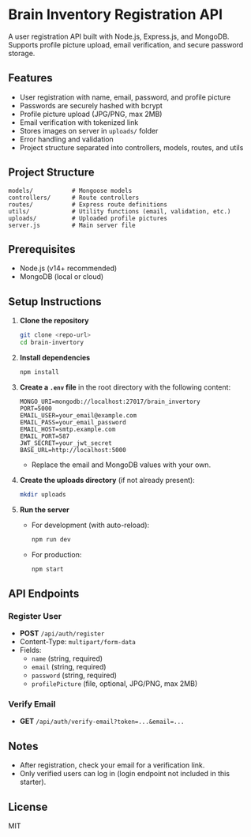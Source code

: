 # Brain Inventory Registration API

A user registration API built with Node.js, Express.js, and MongoDB. Supports profile picture upload, email verification, and secure password storage.

## Features
- User registration with name, email, password, and profile picture
- Passwords are securely hashed with bcrypt
- Profile picture upload (JPG/PNG, max 2MB)
- Email verification with tokenized link
- Stores images on server in `uploads/` folder
- Error handling and validation
- Project structure separated into controllers, models, routes, and utils

## Project Structure
```
models/           # Mongoose models
controllers/      # Route controllers
routes/           # Express route definitions
utils/            # Utility functions (email, validation, etc.)
uploads/          # Uploaded profile pictures
server.js         # Main server file
```

## Prerequisites
- Node.js (v14+ recommended)
- MongoDB (local or cloud)

## Setup Instructions
1. **Clone the repository**
   ```bash
   git clone <repo-url>
   cd brain-invertory
   ```
2. **Install dependencies**
   ```bash
   npm install
   ```
3. **Create a `.env` file** in the root directory with the following content:
   ```env
   MONGO_URI=mongodb://localhost:27017/brain_invertory
   PORT=5000
   EMAIL_USER=your_email@example.com
   EMAIL_PASS=your_email_password
   EMAIL_HOST=smtp.example.com
   EMAIL_PORT=587
   JWT_SECRET=your_jwt_secret
   BASE_URL=http://localhost:5000
   ```
   - Replace the email and MongoDB values with your own.

4. **Create the uploads directory** (if not already present):
   ```bash
   mkdir uploads
   ```

5. **Run the server**
   - For development (with auto-reload):
     ```bash
     npm run dev
     ```
   - For production:
     ```bash
     npm start
     ```

## API Endpoints
### Register User
- **POST** `/api/auth/register`
- Content-Type: `multipart/form-data`
- Fields:
  - `name` (string, required)
  - `email` (string, required)
  - `password` (string, required)
  - `profilePicture` (file, optional, JPG/PNG, max 2MB)

### Verify Email
- **GET** `/api/auth/verify-email?token=...&email=...`

## Notes
- After registration, check your email for a verification link.
- Only verified users can log in (login endpoint not included in this starter).

## License
MIT 